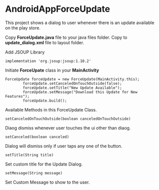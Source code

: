 # AndroidAppForceUpdate
This project shows a dialog to user whenever there is an update available on the play store.

Copy **ForceUpdate.java** file to your java files folder.
Copy to **update_dialog.xml** file to layout folder.

Add JSOUP Library

```implementation 'org.jsoup:jsoup:1.10.2'```

Initiate **ForceUpate** class in your **MainActivity**

```
ForceUpdate forceUpdate = new ForceUpdate(MainActivity.this);
        forceUpdate.setCanceledOnTouchOutside(false);
        forceUpdate.setTitle("New Update Available");
        forceUpdate.setMessage("Download this Update for New Features");
        forceUpdate.build();
```


Available Methods in this ForceUpdate Class.

```setCanceledOnTouchOutside(boolean canceledOnTouchOutside)```

Diaog dismiss whenever user touches the ui other than diaog.

```setCanceled(boolean canceled)```

Dialog will dismiss only if user taps any one of the button.

```setTitle(String title)```

Set custom title for the Update Dialog.

```setMessage(String message)```

Set Custom Message to show to the user.

